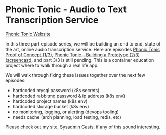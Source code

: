 # Phonic Tonic - Audio to Text Transcription Service

[Phonic Tonic Website](https://phonictonic.com/)

In this three part episode series, we will be building an end to end, state of the art, online audio transcription service. Here are episodes [Phonic Tonic Proof of Concept (1/3)](https://sysadmincasts.com/episodes/65-phonic-tonic-proof-of-concept-1-3), [Phonic Tonic - Building a Prototype (2/3) (screencast)](https://sysadmincasts.com/episodes/66-phonic-tonic-building-a-prototype-2-3), and part 3/3 is still pending. This is a container education project where to walk through a real life app.

We will walk through fixing these issues together over the next few episodes:

* hardcoded mysql password (k8s secrets)
* hardcoded rabbitmq password & ip address (k8s env)
* hardcoded project names (k8s env)
* hardcoded storage bucket (k8s env)
* no monitoring, logging, or alerting (devops tooling)
* needs cache (arch planning, load testing, redis, etc)

Please check out my site, [Sysadmin Casts](https://sysadmincasts.com/), if any of this sound interesting.
